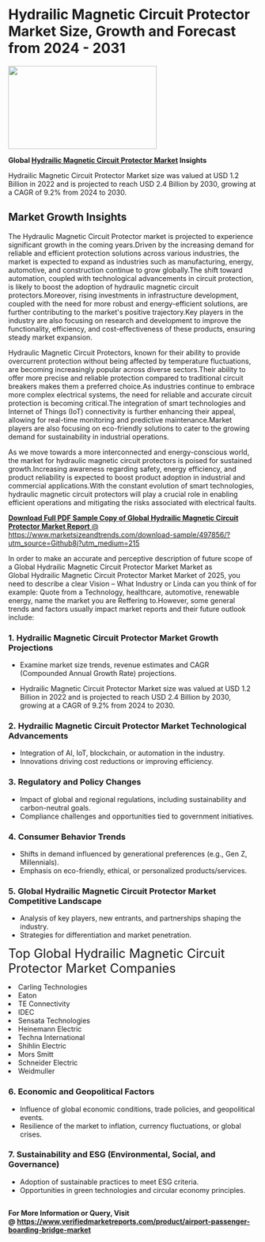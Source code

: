 <H1>Hydrailic Magnetic Circuit Protector Market Size, Growth and Forecast from 2024 - 2031</H1><img class="aligncenter size-medium wp-image-584254" src="https://thirdeyenews.in/wp-content/uploads/2024/09/Global-Market-Research-300x168.jpeg" alt="" width="300" height="168" /><p><strong>Global&nbsp;<a href="https://www.marketsizeandtrends.com/download-sample/497856/?utm_source=Github8j?utm_medium=215">Hydrailic Magnetic Circuit Protector Market</a> Insights</strong></p><p>Hydrailic Magnetic Circuit Protector Market size was valued at USD 1.2 Billion in 2022 and is projected to reach USD 2.4 Billion by 2030, growing at a CAGR of 9.2% from 2024 to 2030.</p><p><h2>Market Growth Insights</h2> <p>The Hydraulic Magnetic Circuit Protector market is projected to experience significant growth in the coming years.Driven by the increasing demand for reliable and efficient protection solutions across various industries, the market is expected to expand as industries such as manufacturing, energy, automotive, and construction continue to grow globally.The shift toward automation, coupled with technological advancements in circuit protection, is likely to boost the adoption of hydraulic magnetic circuit protectors.Moreover, rising investments in infrastructure development, coupled with the need for more robust and energy-efficient solutions, are further contributing to the market's positive trajectory.Key players in the industry are also focusing on research and development to improve the functionality, efficiency, and cost-effectiveness of these products, ensuring steady market expansion.</p> <p><a href="download_sample_link" target="_blank"></a></p> <p>Hydraulic Magnetic Circuit Protectors, known for their ability to provide overcurrent protection without being affected by temperature fluctuations, are becoming increasingly popular across diverse sectors.Their ability to offer more precise and reliable protection compared to traditional circuit breakers makes them a preferred choice.As industries continue to embrace more complex electrical systems, the need for reliable and accurate circuit protection is becoming critical.The integration of smart technologies and Internet of Things (IoT) connectivity is further enhancing their appeal, allowing for real-time monitoring and predictive maintenance.Market players are also focusing on eco-friendly solutions to cater to the growing demand for sustainability in industrial operations.</p> <p>As we move towards a more interconnected and energy-conscious world, the market for hydraulic magnetic circuit protectors is poised for sustained growth.Increasing awareness regarding safety, energy efficiency, and product reliability is expected to boost product adoption in industrial and commercial applications.With the constant evolution of smart technologies, hydraulic magnetic circuit protectors will play a crucial role in enabling efficient operations and mitigating the risks associated with electrical faults.</p> <p><a href="get_more_link" target="_blank"></p><p><span class=""><strong>Download Full PDF Sample Copy of Global Hydrailic Magnetic Circuit Protector Market Report</strong> @ <a href="https://www.marketsizeandtrends.com/download-sample/497856/?utm_source=Github8j?utm_medium=215" target="_blank">https://www.marketsizeandtrends.com/download-sample/497856/?utm_source=Github8j?utm_medium=215</a></span></p><p>In order to make an accurate and perceptive description of future scope of a Global&nbsp;Hydrailic Magnetic Circuit Protector Market Market as Global&nbsp;Hydrailic Magnetic Circuit Protector Market Market of 2025, you need to describe a clear Vision &ndash; What Industry or Linda can you think of for example: Quote from a Technology, healthcare, automotive, renewable energy, name the market you are Reffering to.However, some general trends and factors usually impact market reports and their future outlook include:</p><h3>1.&nbsp;<strong>Hydrailic Magnetic Circuit Protector Market Growth Projections</strong></h3><ul><li>Examine market size trends, revenue estimates and CAGR (Compounded Annual Growth Rate) projections.</li><li><p>Hydrailic Magnetic Circuit Protector Market size was valued at USD 1.2 Billion in 2022 and is projected to reach USD 2.4 Billion by 2030, growing at a CAGR of 9.2% from 2024 to 2030.</p></li></ul><h3>2.&nbsp;<strong>Hydrailic Magnetic Circuit Protector Market Technological Advancements</strong></h3><ul><li>Integration of AI, IoT, blockchain, or automation in the industry.</li><li>Innovations driving cost reductions or improving efficiency.</li></ul><h3>3.&nbsp;<strong>Regulatory and Policy Changes</strong></h3><ul><li>Impact of global and regional regulations, including sustainability and carbon-neutral goals.</li><li>Compliance challenges and opportunities tied to government initiatives.</li></ul><h3>4.&nbsp;<strong>Consumer Behavior Trends</strong></h3><ul><li>Shifts in demand influenced by generational preferences (e.g., Gen Z, Millennials).</li><li>Emphasis on eco-friendly, ethical, or personalized products/services.</li></ul><h3>5.&nbsp;<strong>Global Hydrailic Magnetic Circuit Protector Market Competitive Landscape</strong></h3><ul><li>Analysis of key players, new entrants, and partnerships shaping the industry.</li><li>Strategies for differentiation and market penetration.</li></ul><p data-pm-slice="1 1 []"><span style="color: inherit; font-family: inherit; font-size: 25px;">Top Global Hydrailic Magnetic Circuit Protector Market Companies</span></p><div class="" data-test-id=""><p><li>Carling Technologies</li><li> Eaton</li><li> TE Connectivity</li><li> IDEC</li><li> Sensata Technologies</li><li> Heinemann Electric</li><li> Techna International</li><li> Shihlin Electric</li><li> Mors Smitt</li><li> Schneider Electric</li><li> Weidmuller</li></p></div><h3>6.&nbsp;<strong>Economic and Geopolitical Factors</strong></h3><ul><li>Influence of global economic conditions, trade policies, and geopolitical events.</li><li>Resilience of the market to inflation, currency fluctuations, or global crises.</li></ul><h3>7.&nbsp;<strong>Sustainability and ESG (Environmental, Social, and Governance)</strong></h3><ul><li>Adoption of sustainable practices to meet ESG criteria.</li><li>Opportunities in green technologies and circular economy principles.</li></ul><h2><strong style="font-size: 14px;">For More Information or Query, Visit @&nbsp;</strong><a style="background-color: #ffffff; font-size: 14px;" href="https://www.marketsizeandtrends.com/report/hydrailic-magnetic-circuit-protector-market/" target="_blank">https://www.verifiedmarketreports.com/product/airport-passenger-boarding-bridge-market</a></h2>